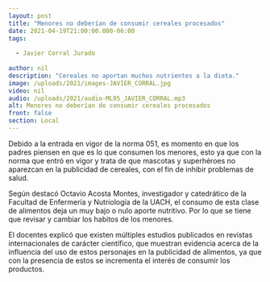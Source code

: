 ```yaml
---
layout: post
title: "Menores no deberían de consumir cereales procesados"
date: 2021-04-19T21:00:00.000-06:00
tags:
  
  - Javier Corral Jurado
  
author: nil
description: "Cereales no aportan muchos nutrientes a la dieta."
image: /uploads/2021/images-JAVIER_CORRAL.jpg
video: nil
audio: /uploads/2021/audio-ML05_JAVIER_CORRAL.mp3
alt: Menores no deberían de consumir cereales procesados
front: false
section: Local
---
```


Debido a la entrada en vigor de la norma 051, es momento en que los padres piensen en que es lo que consumen los menores, esto ya que con la norma que entró en vigor y trata de que mascotas y superhéroes no aparezcan en la publicidad de cereales, con el fin de inhibir problemas de salud.

Según destacó Octavio Acosta Montes, investigador y catedrático de la Facultad de Enfermería y Nutriología de la UACH, el consumo de esta clase de alimentos deja un muy bajo o nulo aporte nutritivo. Por lo que se tiene que revisar y cambiar los habitos de los menores.

El docentes explicó que existen múltiples estudios publicados en revistas internacionales de carácter científico, que muestran evidencia acerca de la influencia del uso de estos personajes en la publicidad de alimentos, ya que con la presencia de estos se incrementa el interés de consumir los productos.
